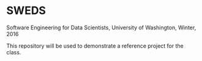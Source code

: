 # SWEDS
Software Engineering for Data Scientists, University of Washington, Winter, 2016

This repository will be used to demonstrate a reference project for the class.
